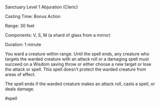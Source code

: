 Sanctuary
Level 1 Abjuration (Cleric)

Casting Time: Bonus Action

Range: 30 feet

Components: V, S, M (a shard of glass from a mirror)

Duration: 1 minute

You ward a creature within range. Until the spell ends, any creature who targets the warded creature with an attack roll or a damaging spell must succeed on a Wisdom saving throw or either choose a new target or lose the attack or spell. This spell doesn’t protect the warded creature from areas of effect.

The spell ends if the warded creature makes an attack roll, casts a spell, or deals damage.

#spell
